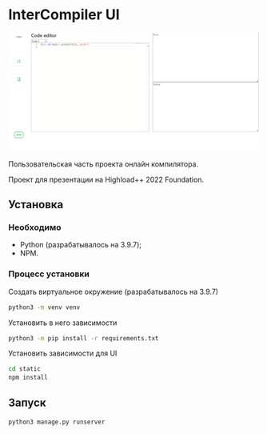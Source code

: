 # InterCompiler UI

![Вид главной страницы](images/main_page.png "Вид главной страницы")

Пользовательская часть проекта онлайн компилятора.

Проект для презентации на Highload++ 2022 Foundation.

## Установка

### Необходимо

* Python (разрабатывалось на 3.9.7);
* NPM.

### Процесс установки

Создать виртуальное окружение (разрабатывалось на 3.9.7)
```bash
python3 -m venv venv
```

Установить в него зависимости
```bash
python3 -m pip install -r requirements.txt
```

Установить зависимости для UI
```bash
cd static
npm install
```

## Запуск

```bash
python3 manage.py runserver
```
